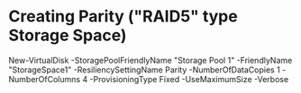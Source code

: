 # Creating Parity ("RAID5" type Storage Space)
New-VirtualDisk -StoragePoolFriendlyName "Storage Pool 1" -FriendlyName "StorageSpace1" -ResiliencySettingName Parity -NumberOfDataCopies 1 -NumberOfColumns 4 -ProvisioningType Fixed -UseMaximumSize -Verbose
